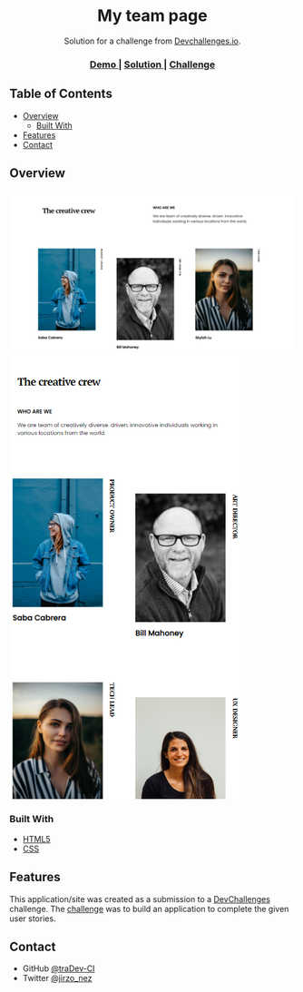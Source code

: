 <!-- Please update value in the {}  -->

<h1 align="center">My team page</h1>

<div align="center">
   Solution for a challenge from  <a href="http://devchallenges.io" target="_blank">Devchallenges.io</a>.
</div>

<div align="center">
  <h3>
    <a href="https://team-page-edc4a.web.app/">
      Demo
    </a>
    <span> | </span>
    <a href="https://github.com/traDev-CI/teamResponsivePage">
      Solution
    </a>
    <span> | </span>
    <a href="https://devchallenges.io/challenges/wBunSb7FPrIepJZAg0sY">
      Challenge
    </a>
  </h3>
</div>

<!-- TABLE OF CONTENTS -->

## Table of Contents

- [Overview](#overview)
  - [Built With](#built-with)
- [Features](#features)
- [Contact](#contact)

<!-- OVERVIEW -->

## Overview

![screenshot](https://github.com/traDev-CI/teamResponsivePage/blob/main/img/over.PNG)
![screenshot](https://github.com/traDev-CI/teamResponsivePage/blob/main/img/mobileOver.PNG)

### Built With

<!-- This section should list any major frameworks that you built your project using. Here are a few examples.-->

- [HTML5](https://developer.mozilla.org/es/docs/Glossary/HTML5)
- [CSS](w3schools.com/css/css_rwd_intro.asp)

## Features

<!-- List the features of your application or follow the template. Don't share the figma file here :) -->

This application/site was created as a submission to a [DevChallenges](https://devchallenges.io/challenges) challenge. The [challenge](https://devchallenges.io/challenges/wBunSb7FPrIepJZAg0sY) was to build an application to complete the given user stories.


## Contact

- GitHub [@traDev-CI](https://github.com/traDev-CI)
- Twitter [@jirzo_nez](https://twitter.com/jirzo_nez)

